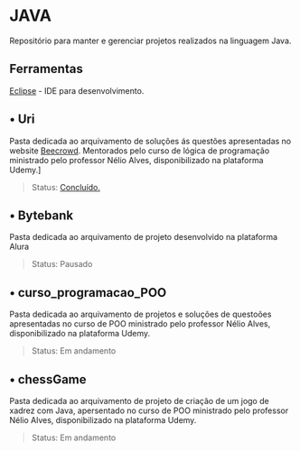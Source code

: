 # JAVA

Repositório para manter e gerenciar projetos realizados na linguagem Java.

## Ferramentas

[Eclipse](https://www.eclipse.org/downloads/) - IDE para desenvolvimento.

## • Uri

Pasta dedicada ao arquivamento de soluções ás questões apresentadas no website [Beecrowd](https://www.beecrowd.com.br/judge/pt). Mentorados pelo curso de lógica de programação ministrado pelo professor Nélio Alves, disponibilizado na plataforma Udemy.]

> Status: [Concluído.](https://www.udemy.com/certificate/UC-a7d0b78d-a0a6-49df-98ae-1a018a74062f/)

## • Bytebank

Pasta dedicada ao arquivamento de projeto desenvolvido na plataforma Alura

> Status: Pausado

## • curso_programacao_POO

Pasta dedicada ao arquivamento de projetos e soluções de questoões apresentadas no curso de POO ministrado pelo professor Nélio Alves, disponibilizado na plataforma Udemy.

> Status: Em andamento

## • chessGame

Pasta dedicada ao arquivamento de projeto de criação de um jogo de xadrez com Java, apersentado no curso de POO ministrado pelo professor Nélio Alves, disponibilizado na plataforma Udemy.

> Status: Em andamento
